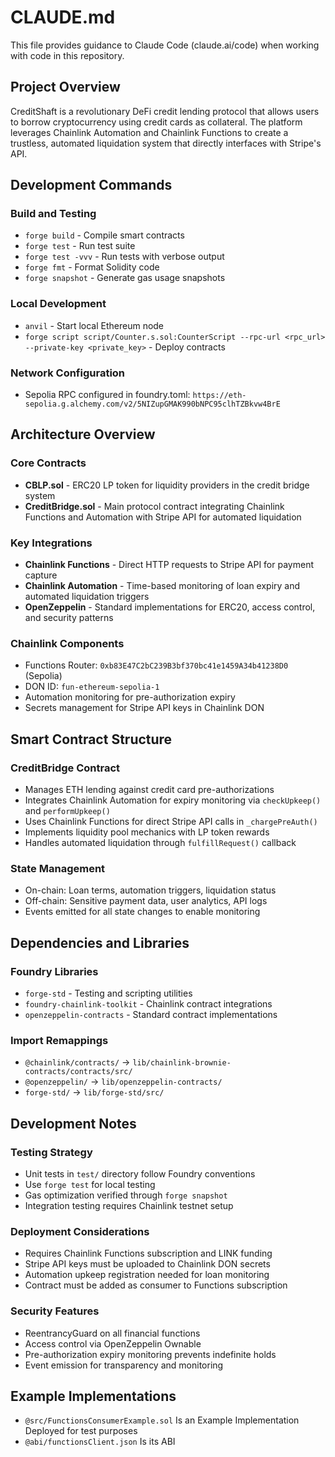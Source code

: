 # CLAUDE.md

This file provides guidance to Claude Code (claude.ai/code) when working with code in this repository.

## Project Overview

CreditShaft is a revolutionary DeFi credit lending protocol that allows users to borrow cryptocurrency using credit cards as collateral. The platform leverages Chainlink Automation and Chainlink Functions to create a trustless, automated liquidation system that directly interfaces with Stripe's API.

## Development Commands

### Build and Testing
- `forge build` - Compile smart contracts
- `forge test` - Run test suite
- `forge test -vvv` - Run tests with verbose output
- `forge fmt` - Format Solidity code
- `forge snapshot` - Generate gas usage snapshots

### Local Development
- `anvil` - Start local Ethereum node
- `forge script script/Counter.s.sol:CounterScript --rpc-url <rpc_url> --private-key <private_key>` - Deploy contracts

### Network Configuration
- Sepolia RPC configured in foundry.toml: `https://eth-sepolia.g.alchemy.com/v2/5NIZupGMAK990bNPC95clhTZBkvw4BrE`

## Architecture Overview

### Core Contracts
- **CBLP.sol** - ERC20 LP token for liquidity providers in the credit bridge system
- **CreditBridge.sol** - Main protocol contract integrating Chainlink Functions and Automation with Stripe API for automated liquidation

### Key Integrations
- **Chainlink Functions** - Direct HTTP requests to Stripe API for payment capture
- **Chainlink Automation** - Time-based monitoring of loan expiry and automated liquidation triggers
- **OpenZeppelin** - Standard implementations for ERC20, access control, and security patterns

### Chainlink Components
- Functions Router: `0xb83E47C2bC239B3bf370bc41e1459A34b41238D0` (Sepolia)
- DON ID: `fun-ethereum-sepolia-1`
- Automation monitoring for pre-authorization expiry
- Secrets management for Stripe API keys in Chainlink DON

## Smart Contract Structure

### CreditBridge Contract
- Manages ETH lending against credit card pre-authorizations
- Integrates Chainlink Automation for expiry monitoring via `checkUpkeep()` and `performUpkeep()`
- Uses Chainlink Functions for direct Stripe API calls in `_chargePreAuth()`
- Implements liquidity pool mechanics with LP token rewards
- Handles automated liquidation through `fulfillRequest()` callback

### State Management
- On-chain: Loan terms, automation triggers, liquidation status
- Off-chain: Sensitive payment data, user analytics, API logs
- Events emitted for all state changes to enable monitoring

## Dependencies and Libraries

### Foundry Libraries
- `forge-std` - Testing and scripting utilities
- `foundry-chainlink-toolkit` - Chainlink contract integrations
- `openzeppelin-contracts` - Standard contract implementations

### Import Remappings
- `@chainlink/contracts/` → `lib/chainlink-brownie-contracts/contracts/src/`
- `@openzeppelin/` → `lib/openzeppelin-contracts/`
- `forge-std/` → `lib/forge-std/src/`

## Development Notes

### Testing Strategy
- Unit tests in `test/` directory follow Foundry conventions
- Use `forge test` for local testing
- Gas optimization verified through `forge snapshot`
- Integration testing requires Chainlink testnet setup

### Deployment Considerations
- Requires Chainlink Functions subscription and LINK funding
- Stripe API keys must be uploaded to Chainlink DON secrets
- Automation upkeep registration needed for loan monitoring
- Contract must be added as consumer to Functions subscription

### Security Features
- ReentrancyGuard on all financial functions
- Access control via OpenZeppelin Ownable
- Pre-authorization expiry monitoring prevents indefinite holds
- Event emission for transparency and monitoring

## Example Implementations
- `@src/FunctionsConsumerExample.sol` Is an Example Implementation Deployed for test purposes
- `@abi/functionsClient.json` Is its ABI